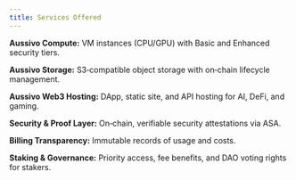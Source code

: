 ```yaml
---
title: Services Offered
---
```



**Aussivo Compute:** VM instances (CPU/GPU) with Basic and Enhanced security tiers.

**Aussivo Storage:** S3‑compatible object storage with on‑chain lifecycle management.

**Aussivo Web3 Hosting:** DApp, static site, and API hosting for AI, DeFi, and gaming.

**Security & Proof Layer:** On‑chain, verifiable security attestations via ASA.

**Billing Transparency:** Immutable records of usage and costs.

**Staking & Governance:** Priority access, fee benefits, and DAO voting rights for stakers.

